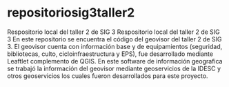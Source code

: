 # repositoriosig3taller2
Respositorio local del taller 2 de SIG 3
Respositorio local del taller 2 de SIG 3 En este repositorio se encuentra el código del geovisor del taller 2 de SIG 3.
El geovisor cuenta con información base y de equipamientos (seguridad, bibliotecas, culto, cicloinfraestructura y EPS), 
fue desarrollado mediante Leaftlet complemento de QGIS. En este software de información geografica se trabajó la información 
del geovisor mediante geoservicios de la IDESC y otros geoservicios los cuales fueron desarrollados para este proyecto.
